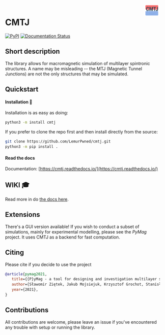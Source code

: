 <img style="float: right; max-width: 50px;" src="docs/assets/icon.svg">

# CMTJ 
[![PyPI](https://github.com/LemurPwned/cmtj/actions/workflows/main.yml/badge.svg?branch=master)](https://github.com/LemurPwned/cmtj/actions/workflows/main.yml)
[![Documentation Status](https://readthedocs.org/projects/cmtj/badge/?version=latest)](https://lemurpwned.github.io/cmtj/)

## Short description
The library allows for macromagnetic simulation of multilayer spintronic structures.
A name may be misleading -- the MTJ (Magnetic Tunnel Junctions) are not the only structures that may be simulated. 

## Quickstart
#### Installation :rocket:
Installation is as easy as doing:
```bash
python3 -m install cmtj
```

If you prefer to clone the repo first and then install directly from the source:
```bash
git clone https://github.com/LemurPwned/cmtj.git
python3 -m pip install .
```

#### Read the docs
Documentation: [https://cmtj.readthedocs.io/](https://cmtj.readthedocs.io/)


## WIKI :mortar_board:
Read more in do [the docs here](https://lemurpwned.github.io/cmtj/).

## Extensions 
There's a GUI version available! If you wish to conduct a subset of simulations, mainly for experimental modelling, please see the *PyMag* project. It uses CMTJ as a backend for fast computation.

## Citing 
Please cite if you decide to use the project
```bibtex 
@article{pymag2021,
   title={{P}yMag - a tool for designing and investigation multilayer spintronics devices},
   author={Sławomir Ziętek, Jakub Mojsiejuk, Krzysztof Grochot, Stanisław Łazarski, Witold Skowroński},
   year={2021},
}
```
## Contributions
All contributions are welcome, please leave an issue if you've encountered any trouble with setup or running the library.


